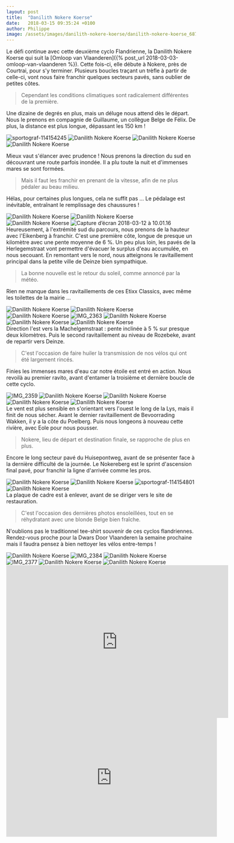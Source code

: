 ```yaml
---
layout: post
title:  "Danilith Nokere Koerse"
date:   2018-03-15 09:35:24 +0100
author: Philippe
image: /assets/images/danilith-nokere-koerse/danilith-nokere-koerse_6874.jpg
---
```

Le défi continue avec cette deuxième cyclo Flandrienne, la Danilith Nokere Koerse qui suit la [Omloop van Vlaanderen]({% post_url 2018-03-03-omloop-van-vlaanderen %}).
Cette fois-ci, elle débute à Nokere, près de Courtrai, pour s'y terminer.
Plusieurs boucles traçant un trèfle à partir de celle-ci, vont nous faire franchir quelques secteurs pavés, sans oublier de petites côtes.
> Cependant les conditions climatiques sont radicalement différentes de la première.

Une dizaine de degrés en plus, mais un déluge nous attend dès le départ.
Nous le prenons en compagnie de Guillaume, un collègue Belge de Félix.
De plus, la distance est plus longue, dépassant les 150 km !

<div class="gallery-box">
  <div class="gallery">
<img src="/assets/images/danilith-nokere-koerse/danilith-nokere-koerse_6864.jpg" title="Pluie = danger !" alt="sportograf-114154245" >
<img src="/assets/images/danilith-nokere-koerse/danilith-nokere-koerse_6866.jpg" title="Etude du parcours" alt="Danilith Nokere Koerse" >
<img src="/assets/images/danilith-nokere-koerse/danilith-nokere-koerse_6871.jpg" title="" alt="Danilith Nokere Koerse" >
<img src="/assets/images/danilith-nokere-koerse/danilith-nokere-koerse_6887.jpg" title="Pluie abondante" alt="Danilith Nokere Koerse" >
</div>
</div>


Mieux vaut s'élancer avec prudence !
Nous prenons la direction du sud en découvrant une route parfois inondée.
Il a plu toute la nuit et d'immenses mares se sont formées.

> Mais il faut les franchir en prenant de la vitesse, afin de ne plus pédaler au beau milieu.

Hélas, pour certaines plus longues, cela ne suffit pas ...
Le pédalage est inévitable, entraînant le remplissage des chaussures !
<div class="gallery-box">
  <div class="gallery">
<img src="/assets/images/danilith-nokere-koerse/danilith-nokere-koerse_6881.jpg" title="Félix" alt="Danilith Nokere Koerse" >
<img src="/assets/images/danilith-nokere-koerse/danilith-nokere-koerse_6888.jpg" title="Sous le déluge ..." alt="Danilith Nokere Koerse" >
<img src="/assets/images/danilith-nokere-koerse/danilith-nokere-koerse_6892.jpg" title="Aquaplaning " alt="Danilith Nokere Koerse" >
<img src="/assets/images/danilith-nokere-koerse/danilith-nokere-koerse_6894.jpg" title="Comme les canards !" alt="Capture d’écran 2018-03-12 à 10.01.16" >
</div>
</div>
Heureusement, à l'extrémité sud du parcours, nous prenons de la hauteur avec l'Eikenberg à franchir.
C'est une première côte, longue de presque un kilomètre avec une pente moyenne de 6 %.
Un peu plus loin, les pavés de la Herlegemstraat vont permettre d'évacuer le surplus d'eau accumulée, en nous secouant.
En remontant vers le nord, nous atteignons le ravitaillement principal dans la petite ville de Deinze bien sympathique.

> La bonne nouvelle est le retour du soleil, comme annoncé par la météo.

Rien ne manque dans les ravitaillements de ces Etixx Classics, avec même les toilettes de la mairie ...
<div class="gallery-box">
  <div class="gallery">
<img src="/assets/images/danilith-nokere-koerse/danilith-nokere-koerse_6846.jpg" title="Suivi du parcours" alt="Danilith Nokere Koerse" >
<img src="/assets/images/danilith-nokere-koerse/danilith-nokere-koerse_6847.jpg" title="challenge Paris-Roubaix" alt="Danilith Nokere Koerse" >
<img src="/assets/images/danilith-nokere-koerse/danilith-nokere-koerse_6855.jpg" title="Casque crépi" alt="Danilith Nokere Koerse" >
<img src="/assets/images/danilith-nokere-koerse/danilith-nokere-koerse_6857.jpg" title="" alt="IMG_2363" >
<img src="/assets/images/danilith-nokere-koerse/danilith-nokere-koerse_6862.jpg" title="Produits Etixx" alt="Danilith Nokere Koerse" >
<img src="/assets/images/danilith-nokere-koerse/danilith-nokere-koerse_6868.jpg" title="Nettoyage maison" alt="Danilith Nokere Koerse" >
<img src="/assets/images/danilith-nokere-koerse/danilith-nokere-koerse_6869.jpg" title="Retour du soleil" alt="Danilith Nokere Koerse" >
</div>
</div>
Direction l'est vers la Machelgemstraat : pente inclinée à 5 % sur presque deux kilomètres.
Puis le second ravitaillement au niveau de Rozebeke, avant de repartir vers Deinze.

> C'est l'occasion de faire huiler la transmission de nos vélos qui ont été largement rincés.

Finies les immenses mares d'eau car notre étoile est entré en action.
Nous revoilà au premier ravito, avant d'entamer la troisième et dernière boucle de cette cyclo.
<div class="gallery-box">
  <div class="gallery">
<img src="/assets/images/danilith-nokere-koerse/danilith-nokere-koerse_6858.jpg" title="Retour du beau temps ..." alt="IMG_2359" >
<img src="/assets/images/danilith-nokere-koerse/danilith-nokere-koerse_6872.jpg" title="Félix, Guillaume et Philippe" alt="Danilith Nokere Koerse" >
<img src="/assets/images/danilith-nokere-koerse/danilith-nokere-koerse_6874.jpg" title="Three Moulins" alt="Danilith Nokere Koerse" >
<img src="/assets/images/danilith-nokere-koerse/danilith-nokere-koerse_6884.jpg" title="Félix sur ses pavés préférés !" alt="Danilith Nokere Koerse" >
<img src="/assets/images/danilith-nokere-koerse/danilith-nokere-koerse_6893.jpg" title="campagne Belge" alt="Danilith Nokere Koerse" >
</div>
</div>
Le vent est plus sensible en s'orientant vers l'ouest le long de la Lys, mais il finit de nous sécher.
Avant le dernier ravitaillement de Bevoorrading Wakken, il y a la côte du Poelberg.
Puis nous longeons à nouveau cette rivière, avec Eole pour nous pousser.

> Nokere, lieu de départ et destination finale, se rapproche de plus en plus.

Encore le long secteur pavé du Huisepontweg, avant de se présenter face à la dernière difficulté de la journée.
Le Nokereberg est le sprint d'ascension final pavé, pour franchir la ligne d'arrivée comme les pros.
<div class="gallery-box">
  <div class="gallery">
<img src="/assets/images/danilith-nokere-koerse/danilith-nokere-koerse_6873.jpg" title="Félix" alt="Danilith Nokere Koerse" >
<img src="/assets/images/danilith-nokere-koerse/danilith-nokere-koerse_6876.jpg" title="Sommet du Nokereberg" alt="Danilith Nokere Koerse" >
<img src="/assets/images/danilith-nokere-koerse/danilith-nokere-koerse_6880.jpg" title="relais ensoleillé" alt="sportograf-114154801" >
<img src="/assets/images/danilith-nokere-koerse/danilith-nokere-koerse_6891.jpg" title="" alt="Danilith Nokere Koerse" >
</div>
</div>
La plaque de cadre est à enlever, avant de se diriger vers le site de restauration.

> C'est l'occasion des dernières photos ensoleillées, tout en se réhydratant avec une blonde Belge bien fraîche.

N'oublions pas le traditionnel tee-shirt souvenir de ces cyclos flandriennes.
Rendez-vous proche pour la Dwars Door Vlaanderen la semaine prochaine mais il faudra pensez à bien nettoyer les vélos entre-temps !
<div class="gallery-box">
  <div class="gallery">
<img src="/assets/images/danilith-nokere-koerse/danilith-nokere-koerse_6848.jpg" title="Philippe, Guillaume et Félix" alt="Danilith Nokere Koerse" >
<img src="/assets/images/danilith-nokere-koerse/danilith-nokere-koerse_6849.jpg" title="réhydratation !" alt="IMG_2384" >
<img src="/assets/images/danilith-nokere-koerse/danilith-nokere-koerse_6851.jpg" title="Cherchez le drapeau ..." alt="Danilith Nokere Koerse" >
<img src="/assets/images/danilith-nokere-koerse/danilith-nokere-koerse_6852.jpg" title="" alt="IMG_2377" >
<img src="/assets/images/danilith-nokere-koerse/danilith-nokere-koerse_6853.jpg" title="Team Novo Nordisk" alt="Danilith Nokere Koerse" >
<img src="/assets/images/danilith-nokere-koerse/danilith-nokere-koerse_6855.jpg" title="Casque crépi" alt="Danilith Nokere Koerse" >
</div>
</div>

<center><iframe src="https://www.strava.com/activities/1447638039/embed/6377cea0bd57333451240cd7609f8bee05370f02" width="590" height="405" frameborder="0" scrolling="no"></iframe></center>

<center><iframe src="https://www.youtube.com/embed/FB6UbRck0Ms" width="560" height="315" frameborder="0" allowfullscreen="allowfullscreen"></iframe></center>